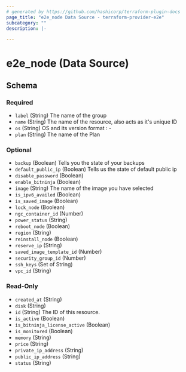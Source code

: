 ```yaml
---
# generated by https://github.com/hashicorp/terraform-plugin-docs
page_title: "e2e_node Data Source - terraform-provider-e2e"
subcategory: ""
description: |-
  
---
```


# e2e_node (Data Source)





<!-- schema generated by tfplugindocs -->
## Schema

### Required

- `label` (String) The name of the group
- `name` (String) The name of the resource, also acts as it's unique ID
- `os` (String) OS and its version  format : <OS>-<version>
- `plan` (String) The name of the Plan

### Optional

- `backup` (Boolean) Tells you the state of your backups
- `default_public_ip` (Boolean) Tells us the state of default public ip
- `disable_password` (Boolean)
- `enable_bitninja` (Boolean)
- `image` (String) The name of the image you have selected
- `is_ipv6_availed` (Boolean)
- `is_saved_image` (Boolean)
- `lock_node` (Boolean)
- `ngc_container_id` (Number)
- `power_status` (String)
- `reboot_node` (Boolean)
- `region` (String)
- `reinstall_node` (Boolean)
- `reserve_ip` (String)
- `saved_image_template_id` (Number)
- `security_group_id` (Number)
- `ssh_keys` (Set of String)
- `vpc_id` (String)

### Read-Only

- `created_at` (String)
- `disk` (String)
- `id` (String) The ID of this resource.
- `is_active` (Boolean)
- `is_bitninja_license_active` (Boolean)
- `is_monitored` (Boolean)
- `memory` (String)
- `price` (String)
- `private_ip_address` (String)
- `public_ip_address` (String)
- `status` (String)


